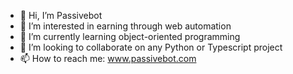 - 👋 Hi, I’m Passivebot
- 👀 I’m interested in earning through web automation
- 🌱 I’m currently learning object-oriented programming
- 💞️ I’m looking to collaborate on any Python or Typescript project
- 📫 How to reach me: www.passivebot.com

<!---
passivebot/passivebot is a ✨ special ✨ repository because its `README.md` (this file) appears on your GitHub profile.
You can click the Preview link to take a look at your changes.
--->
